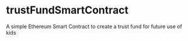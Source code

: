 # trustFundSmartContract
A simple Ethereum Smart Contract to create a trust fund for future use of kids
